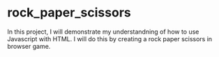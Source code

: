 # rock_paper_scissors
In this project, I will demonstrate my understandning of
how to use Javascript with HTML. I will do this by creating a 
rock paper scissors in browser game. 
